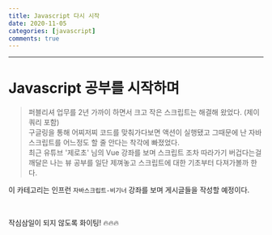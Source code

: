```yaml
---
title: Javascript 다시 시작
date: 2020-11-05
categories: [javascript]
comments: true
---
```


---

# Javascript 공부를 시작하며

> 퍼블리셔 업무를 2년 가까이 하면서 크고 작은 스크립트는 해결해 왔었다. (제이쿼리 포함)  
> 구글링을 통해 어찌저찌 코드를 맞춰가다보면 액션이 실행됐고 그때문에 난 자바스크립트를 어느정도 할 줄 안다는 착각에 빠졌었다.  
> 최근 유튜브 '제로초' 님의 Vue 강좌를 보며 스크립트 조차 따라가기 버겁다는걸 깨달은 나는 뷰 공부를 일단 제껴놓고 스크립트에 대한  기초부터 다져가볼까 한다.


이 카테고리는 인프런 `자바스크립트-비기너` 강좌를 보며 게시글들을 작성할 예정이다.  

<br/>

작심삼일이 되지 않도록 화이팅! 🔥🔥🔥